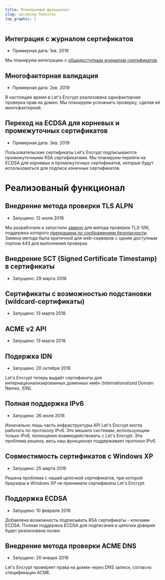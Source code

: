 ```yaml
---
title: Планируемый функционал
slug: upcoming-features
top_graphic: 1
---
```


## Интеграция с журналом сертификатов

* Примерная дата: 1кв. 2019

Мы планируем интеграцию с [общедоступным журналом сертификатов](http://www.certificate-transparency.org/how-ct-works).

## Многофакторная валидация

* Примерная дата: 2кв. 2019

В настоящее время в Let's Encrypt реализована однофакторная проверка прав на домен. Мы планируем усложнить проверку, сделав её многофакторной.

## Переход на ECDSA для корневых и промежуточных сертификатов

* Примерная дата: 3кв. 2019

Пользовательские сертификаты Let's Encrypt подписываются промежуточными RSA сертификатами. Мы планируем перейти на ECDSA для корневых и промежуточных сертификатов, которые будут использоваться для подписи конечных сертификатов.

# Реализованый функционал

## Внедрение метода проверки TLS ALPN

* Запущено: 12 июля 2018

Мы разработали и запустили [замену](https://datatracker.ietf.org/doc/draft-ietf-acme-tls-alpn/) для метода проверки TLS-SNI, поддержка которого [прекращена по соображениям безопасности](https://community.letsencrypt.org/t/important-what-you-need-to-know-about-tls-sni-validation-issues/50811). Замена метода была критичной для web-серверов с одним доступным портом 443 для выполнения проверок.

## Внедрение SCT (Signed Certificate Timestamp) в сертификаты

* Запущено: 29 марта 2018

## Сертификаты с возможностью подстановки (wildcard-сертификаты)

* Запущено: 13 марта 2018

## ACME v2 API

* Запущено: 13 марта 2018

## Подержка IDN

* Запущено: 20 октября 2016

Let's Encrypt теперь выдаёт сертификаты для интернационализированных доменных имён (Internationalized Domain Names, IDN).

## Полная поддержка IPv6

* Запущено: 26 июля 2016

Изначально лишь часть инфраструктуры API Let's Encrypt могла работать по протоколу IPv6. Это мешало cистемам, использующим только IPv6, полноценно взаимодействовать с Let's Encrypt. Эта проблема решена, весь наш функционал поддерживает протокол IPv6.

## Совместимость сертификатов с Windows XP

* Запущено: 25 марта 2016

Решена проблема с нашей цепочкой сертификатов, при которой браузеры в Windows XP не принимали сертификаты Let's Encrypt.

## Поддержка ECDSA

* Запущено: 10 февраля 2016

Добавлена возможность подписывать RSA сертификаты - ключами ECDSA. Полная поддержка ECDSA для подписания и цепочки доверия будет реализована позже.

## Внедрение метода проверки ACME DNS

* Запущено: 20 января 2016

Let's Encrypt проверяет права на домен через DNS записи, согласно спецификации ACME.